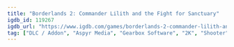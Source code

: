 ```yaml
---
title: "Borderlands 2: Commander Lilith and the Fight for Sanctuary"
igdb_id: 119267
igdb_url: "https://www.igdb.com/games/borderlands-2-commander-lilith-and-the-fight-for-sanctuary"
tag: ["DLC / Addon", "Aspyr Media", "Gearbox Software", "2K", "Shooter", "Role-playing (RPG)", "Adventure", "Single player", "Multiplayer", "Co-operative", "First person", "Action"]
---
```

